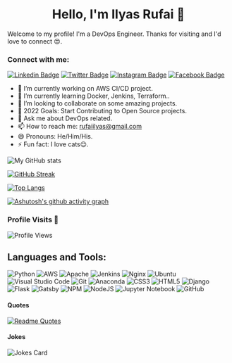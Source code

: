 <h1 align="center">
  Hello, I'm Ilyas Rufai 👋
</h1>

<!---![devbanner](https://github.com/thisisvillegas/BigCommerceDevsCommunityImages/blob/main/SpaceMan.png)--->


Welcome to my profile! I'm a DevOps Engineer.
Thanks for visiting and I'd love to connect :heart_eyes:.

### Connect with me:
[![Linkedin Badge](https://img.shields.io/badge/-Ilyas_Rufai-blue?style=flat&logo=Linkedin&logoColor=white&link=https://www.linkedin.com/in/rufilboy/)](https://www.linkedin.com/in/rufilboy/)
[![Twitter Badge](https://img.shields.io/badge/-@rufilboy-1ca0f1?style=flat&labelColor=1ca0f1&logo=twitter&logoColor=white&link=https://twitter.com/rufilboy)](https://twitter.com/rufilboy)
[![Instagram Badge](https://img.shields.io/badge/-@rufilboy-purple?style=flat&logo=instagram&logoColor=white&link=https://instagram.com/rufilboy/)](https://instagram.com/rufilboy)
[![Facebook Badge](https://img.shields.io/badge/-Ilyas_Rufai-blue?style=flat&logo=facebook&logoColor=white&link=https://facebook.com/ilyas.rufai.5/)](https://facebook.com/ilyas.rufai.5)

- 🔭 I’m currently working on AWS CI/CD project.
- 🌱 I’m currently learning Docker, Jenkins, Terraform..
- 👯 I’m looking to collaborate on some amazing projects.
- :goal_net: 2022 Goals: Start Contributing to Open Source projects.
- 💬 Ask me about DevOps related.
- 📫 How to reach me: rufaiilyas@gmail.com
- 😄 Pronouns: He/Him/His.
- ⚡ Fun fact: I love cats:relieved:.

<!-- -[![ilyas wakatime stats](https://github-readme-stats.vercel.app/api/wakatime?username=rufilboy)](https://github.com/rufilboy/github-readme-stats) -  -->

<!---My Gitub Status--->                 
![My GitHub stats](https://github-readme-stats.vercel.app/api?username=rufilboy&theme=synthwave&show_icons=true&count_private=true)
<!---My Github Streak--->
[![GitHub Streak](https://github-readme-streak-stats.herokuapp.com/?user=rufilboy&theme=highcontrast)](https://git.io/streak-stats)
<!---TopLanguages--->
[![Top Langs](https://github-readme-stats.vercel.app/api/top-langs/?username=rufilboy&langs_count=7&layout=compact&theme=dark)](https://github.com/anuraghazra/github-readme-stats)

[![Ashutosh's github activity graph](https://activity-graph.herokuapp.com/graph?username=rufilboy&theme=dracula)](https://github.com/ashutosh00710/github-readme-activity-graph)


### Profile Visits :see_no_evil:
![Profile Views](https://visitor-badge.glitch.me/badge?page_id=rufilboy.visitor-badge)

## Languages and Tools:

![Python](https://img.shields.io/badge/python-3670A0?style=for-the-badge&logo=python&logoColor=ffdd54)
![AWS](https://img.shields.io/badge/AWS-%23FF9900.svg?style=for-the-badge&logo=amazon-aws&logoColor=white)
![Apache](https://img.shields.io/badge/apache-%23D42029.svg?style=for-the-badge&logo=apache&logoColor=white)
![Jenkins](https://img.shields.io/badge/jenkins-%232C5263.svg?style=for-the-badge&logo=jenkins&logoColor=white)
![Nginx](https://img.shields.io/badge/nginx-%23009639.svg?style=for-the-badge&logo=nginx&logoColor=white)
![Ubuntu](https://img.shields.io/badge/Ubuntu-E95420?style=for-the-badge&logo=ubuntu&logoColor=white)
![Visual Studio Code](https://img.shields.io/badge/Visual%20Studio%20Code-0078d7.svg?style=for-the-badge&logo=visual-studio-code&logoColor=white)                 ![Git](https://img.shields.io/badge/git-%23F05033.svg?style=for-the-badge&logo=git&logoColor=white)
![Anaconda](https://img.shields.io/badge/Anaconda-%2344A833.svg?style=for-the-badge&logo=anaconda&logoColor=white)
![CSS3](https://img.shields.io/badge/css3-%231572B6.svg?style=for-the-badge&logo=css3&logoColor=white)
![HTML5](https://img.shields.io/badge/html5-%23E34F26.svg?style=for-the-badge&logo=html5&logoColor=white)
![Django](https://img.shields.io/badge/django-%23092E20.svg?style=for-the-badge&logo=django&logoColor=white)
![Flask](https://img.shields.io/badge/flask-%23000.svg?style=for-the-badge&logo=flask&logoColor=white)
![Gatsby](https://img.shields.io/badge/Gatsby-%23663399.svg?style=for-the-badge&logo=gatsby&logoColor=white)
![NPM](https://img.shields.io/badge/NPM-%23000000.svg?style=for-the-badge&logo=npm&logoColor=white)
![NodeJS](https://img.shields.io/badge/node.js-6DA55F?style=for-the-badge&logo=node.js&logoColor=white)
![Jupyter Notebook](https://img.shields.io/badge/jupyter-%23FA0F00.svg?style=for-the-badge&logo=jupyter&logoColor=white)
![GitHub](https://img.shields.io/badge/github-%23121011.svg?style=for-the-badge&logo=github&logoColor=white)

#### Quotes
[![Readme Quotes](https://quotes-github-readme.vercel.app/api?type=horizontal&theme=dark)](https://github.com/piyushsuthar/github-readme-quotes)

#### Jokes
![Jokes Card](https://readme-jokes.vercel.app/api)

